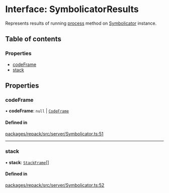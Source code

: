 # Interface: SymbolicatorResults

Represents results of running [process](CompilerWorker.md#process) method on [Symbolicator](../classes/Symbolicator.md) instance.

## Table of contents

### Properties

- [codeFrame](SymbolicatorResults.md#codeframe)
- [stack](SymbolicatorResults.md#stack)

## Properties

### codeFrame

• **codeFrame**: ``null`` \| [`CodeFrame`](CodeFrame.md)

#### Defined in

[packages/repack/src/server/Symbolicator.ts:51](https://github.com/callstack/repack/blob/a78f6b9/packages/repack/src/server/Symbolicator.ts#L51)

___

### stack

• **stack**: [`StackFrame`](StackFrame.md)[]

#### Defined in

[packages/repack/src/server/Symbolicator.ts:52](https://github.com/callstack/repack/blob/a78f6b9/packages/repack/src/server/Symbolicator.ts#L52)
